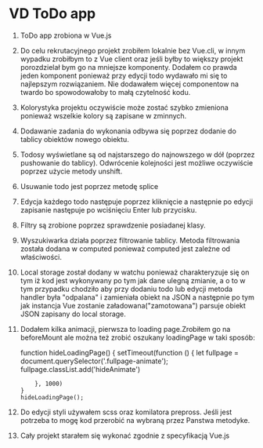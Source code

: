 # VD ToDo app

1. ToDo app zrobiona w Vue.js
2. Do celu rekrutacyjnego projekt zrobiłem lokalnie bez Vue.cli, w innym wypadku zrobiłbym to z Vue client oraz jeśli byłby to większy projekt porozdzielał bym go na mniejsze komponenty. Dodałem co prawda jeden komponent ponieważ przy edycji todo wydawało mi się to najlepszym rozwiązaniem. Nie dodawałem więcej componentow na twardo bo spowodowałoby to małą czytelność kodu.
3. Kolorystyka projektu oczywiście może zostać szybko zmieniona ponieważ wszelkie kolory są zapisane w zminnych.
4. Dodawanie zadania do wykonania odbywa się poprzez dodanie do tablicy obiektów nowego obiektu. 
5. Todosy wyświetlane są od najstarszego do najnowszego w dół (poprzez pushowanie do tablicy). Odwrócenie kolejności jest możliwe oczywiście poprzez użycie metody unshift.
6. Usuwanie todo jest poprzez metodę splice
7. Edycja każdego todo następuje poprzez kliknięcie a następnie po edycji zapisanie następuje po wciśnięciu Enter lub przycisku.
8. Filtry są zrobione poprzez sprawdzenie posiadanej klasy. 
9. Wyszukiwarka działa poprzez filtrowanie tablicy. Metoda filtrowania została dodana w computed ponieważ computed jest zależne od właściwości.
10. Local storage został dodany w watchu ponieważ charakteryzuje się on tym iż kod jest wykonywany po tym jak dane ulegną zmianie, a o to w tym przypadku chodziło aby przy dodaniu todo lub edycji metoda handler była "odpalana" i zamieniała obiekt na JSON a następnie po tym jak instancja Vue zostanie załadowana("zamotowana") parsuje obiekt JSON zapisany do local storage.
11. Dodałem kilka animacji, pierwsza to loading page.Zrobiłem go na beforeMount ale można też zrobić oszukany loadingPage w taki sposób:


    function hideLoadingPage() {
        setTimeout(function () {
            let fullpage = document.querySelector('.fullpage-animate');
            fullpage.classList.add('hideAnimate')

            }, 1000)
        }
        hideLoadingPage();

12. Do edycji styli używałem scss oraz komilatora prepross. Jeśli jest potrzeba to mogę kod przerobić na wybraną przez Panstwa metodyke.
13. Cały projekt starałem się wykonać zgodnie z specyfikacją Vue.js






